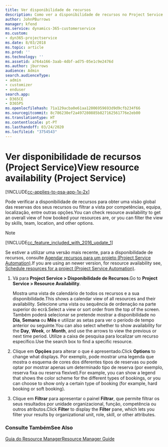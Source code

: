 ```yaml
---
title: Ver disponibilidade de recursos
description: Como ver a disponibilidade de recursos no Project Service
author: JohnPBurrows
manager: kfend
ms.service: dynamics-365-customerservice
ms.custom:
- dyn365-projectservice
ms.date: 8/03/2018
ms.topic: article
ms.prod: ''
ms.technology: ''
ms.assetid: a764a166-3aab-4dbf-ad75-05e1c9e2476d
ms.author: jburrows
audience: Admin
search.audienceType:
- admin
- customizer
- enduser
search.app:
- D365CE
- D365PS
ms.openlocfilehash: 71a129acba0e61aa12006959693d9d9cfb234f66
ms.sourcegitcommit: 8c786230ef2a497280885b827162561776e2eb00
ms.translationtype: HT
ms.contentlocale: pt-PT
ms.lasthandoff: 03/24/2020
ms.locfileid: "3754543"
---
```

# <a name="view-resource-availability-project-service"></a><span data-ttu-id="bc94e-103">Ver disponibilidade de recursos (Project Service)</span><span class="sxs-lookup"><span data-stu-id="bc94e-103">View resource availability (Project Service)</span></span>

[!INCLUDE[cc-applies-to-psa-app-1x-2x](../includes/cc-applies-to-psa-app-1x-2x.md)]

<span data-ttu-id="bc94e-104">Pode verificar a disponibilidade de recursos para obter uma visão global das reservas dos seus recursos ou filtrar a vista por competências, equipa, localização, entre outras opções.</span><span class="sxs-lookup"><span data-stu-id="bc94e-104">You can check resource availability to get an overall view of how booked your resources are, or you can filter the view by skills, team, location, and other options.</span></span>  
  
> [!NOTE]
> [!INCLUDE[cc_feature_included_with_2016_update_1](../includes/cc-feature-included-with-2016-update-1.md)]  
> 
>  <span data-ttu-id="bc94e-105">Se estiver a utilizar uma versão mais recente, para a disponibilidade de recursos, consulte [Agendar recursos para um projeto (Project Service Automation)](../project-service/schedule-resources-project.md).</span><span class="sxs-lookup"><span data-stu-id="bc94e-105">If you are using an newer version, for resource availability see, [Schedule resources for a project (Project Service Automation)](../project-service/schedule-resources-project.md).</span></span>  

1. <span data-ttu-id="bc94e-106">Vá para **Project Service > Disponibilidade de Recursos**.</span><span class="sxs-lookup"><span data-stu-id="bc94e-106">Go to **Project Service > Resource Availability**.</span></span>  

    <span data-ttu-id="bc94e-107">Mostra uma vista de calendário de todos os recursos e a sua disponibilidade.</span><span class="sxs-lookup"><span data-stu-id="bc94e-107">This shows a calendar view of all resources and their availability.</span></span> <span data-ttu-id="bc94e-108">Selecione uma vista ou sequência de ordenação na parte superior do ecrã.</span><span class="sxs-lookup"><span data-stu-id="bc94e-108">Select a view or sort order from the top of the screen.</span></span> <span data-ttu-id="bc94e-109">Também poderá selecionar se pretende mostrar a disponibilidade no **Dia**, **Semana** ou **Mês** e utilizar as setas para ver o período de tempo anterior ou seguinte.</span><span class="sxs-lookup"><span data-stu-id="bc94e-109">You can also select whether to show availability for the **Day**, **Week**, or **Month**, and use the arrows to view the previous or next time period.</span></span> <span data-ttu-id="bc94e-110">Utilize a caixa de pesquisa para localizar um recurso específico.</span><span class="sxs-lookup"><span data-stu-id="bc94e-110">Use the search box to find a specific resource.</span></span>  

2. <span data-ttu-id="bc94e-111">Clique em **Opções** para alterar o que é apresentado.</span><span class="sxs-lookup"><span data-stu-id="bc94e-111">Click **Options** to change what displays.</span></span> <span data-ttu-id="bc94e-112">Por exemplo, pode mostrar uma legenda que mostra o esquema de cores dos diferentes tipos de reservas ou pode optar por mostrar apenas um determinado tipo de reserva (por exemplo, reserva fixa ou reserva flexível).</span><span class="sxs-lookup"><span data-stu-id="bc94e-112">For example, you can show a legend that shows the color scheme for the different types of bookings, or you can choose to show only a certain type of booking (for example, hard booking or soft booking).</span></span>  

3. <span data-ttu-id="bc94e-113">Clique em **Filtrar** para apresentar o painel **Filtrar**, que permite filtrar os seus resultados por unidade organizacional, função, competência ou outros atributos.</span><span class="sxs-lookup"><span data-stu-id="bc94e-113">Click **Filter** to display the **Filter** pane, which lets you filter your results by organizational unit, role, skill, or other attributes.</span></span>  

### <a name="see-also"></a><span data-ttu-id="bc94e-114">Consulte Também</span><span class="sxs-lookup"><span data-stu-id="bc94e-114">See Also</span></span>  
 [<span data-ttu-id="bc94e-115">Guia do Resource Manager</span><span class="sxs-lookup"><span data-stu-id="bc94e-115">Resource Manager Guide</span></span>](../project-service/resource-manager-guide.md)

